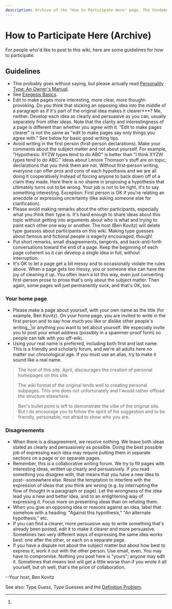 ```yaml
---
description: Archive of the "How to Participate Here" page. The fundamentals are the same.
---
```


# How to Participate Here (Archive)

For people who'd like to post to this wiki, here are some guidelines for how to participate.

## Guidelines

* This probably goes without saying, but please actually read [Personality Type: An Owner's Manual](http://www.amazon.com/exec/obidos/ASIN/0877739870).
* See [Exegesis Basics](../../exegesis/exegesis-basics.md).
* Edit to make pages more interesting, more clear, more thought-provoking. Do you think that sticking an opposing idea into the middle of a paragraph as if it's part of the original idea makes it clearer\*\*\*? Me, neither. Develop each idea as clearly and persuasive as you can, usually separately from other ideas. Note that the clarity and interestingness of a page is different than whether you agree with it. "Edit to make pages clearer" is not the same as "edit to make pages say only things you agree with." See below for basic good writing tips.
* Avoid writing in the first person (first-person declarations). Make your comments about the subject matter and not about yourself. For example, "Hypothesis: XYZW types tend to do ABC" is better than "I think XYZW types tend to do ABC." Ideas about Lenore Thomson's stuff are on topic; declarations that you think them are not. Without first-person writing, everyone can offer pros and cons of each hypothesis and we are all doing it cooperatively instead of forcing anyone to back down off of a claim they made. Here there is no shame in proposing a hypothesis that ultimately turns out to be wrong. Your job is not to be right, it's to say something interesting. Exception: First person is OK if you're relating an anecdote or expressing uncertainty (like asking someone else for clarification).
* Please avoid making remarks about the other participants, especially what you think their type is. It's hard enough to share ideas about this topic without getting into arguments about who is what and trying to paint each other one way or another. The host (Ben Kovitz) will delete type guesses about participants on this wiki. Making type guesses about famous and fictional people is eagerly encouraged, though!
* Put short remarks, small disagreements, tangents, and back-and-forth conversations toward the end of a page. Keep the beginning of each page coherent so it can develop a single idea in full, without interruption.
* It's OK to let a page get a bit messy and to occasionally violate the rules above. When a page gets too messy, you or someone else can have the joy of cleaning it up. You often learn a lot this way, even just converting first-person prose to prose that's only about the subject matter. Then again, some pages will just permanently suck, and that's OK, too.

### Your home page

* Please make a page about yourself, with your own name as the title (for example, Ben Kovitz). On your home page, you are invited to write in the first person and to say how much you like or dislike other people's writing[, ](#user-content-fn-1)[^1]or anything you want to tell about yourself. We especially invite you to post your email address (possibly in a spammer-proof form) so people can talk with you off-wiki.
* Using your real name is preferred, including both first and last name. This is a friendly and scholarly forum, and we're all adults here no matter our chronological age. If you must use an alias, try to make it sound like a real name.

> The host of this site, April, discourages the creation of personal homepages on this site.&#x20;
>
> The wiki format of the original lends well to creating personal subpages. This one does not unfortunately and I would rather offload the structure elsewhere.&#x20;
>
> Ben's bullet point is left to demonstrate the vibe of the original site. But I do encourage you to follow the spirit of his suggestion and to be friendly, personable, not afraid to show who you are.

### Disagreements

* When there is a disagreement, we resolve nothing. We leave both ideas stated as clearly and persuasively as possible. Doing the best possible job of expressing each idea may require putting them in separate sections on a page or on separate pages.
* Remember, this is a collaborative writing forum. We try to fill pages with interesting ideas, written up clearly and persuasively. If you read something you disagree with, that means that you have a new idea to post--somewhere else. Resist the temptation to interfere with the expression of ideas that you think are wrong (e.g. by interrupting the flow of thought in a paragraph or page). Let the wrongness of the idea lead you a new and better idea, and to an enlightening way of expressing it. Focus more on presenting ideas than on refuting them.
* When you give an opposing idea or reasons against an idea, label that somehow with a heading: "Against this hypothesis," "An alternate hypothesis," etc.
* If you can find a clearer, more persuasive way to write something that's already been posted, edit it to make it clearer and more persuasive. Sometimes two very different ways of expressing the same idea works best: one after the other, or each on a separate page.
* If you have a dispute not about the subject matter but about how best to express it, work it out with the other person. Use email, even. You may have to compromise. Nothing you post here is "yours"; anyone may edit it. Sometimes that means text will get a little worse than if you wrote it all yourself, but oh well, that's the price of collaboration.

\--Your host, Ben Kovitz

See also: Type Guess, Type Guesses and the [Definition Problem](../../fundamentals/our-difficulties/definition-problem/).



[^1]: 
